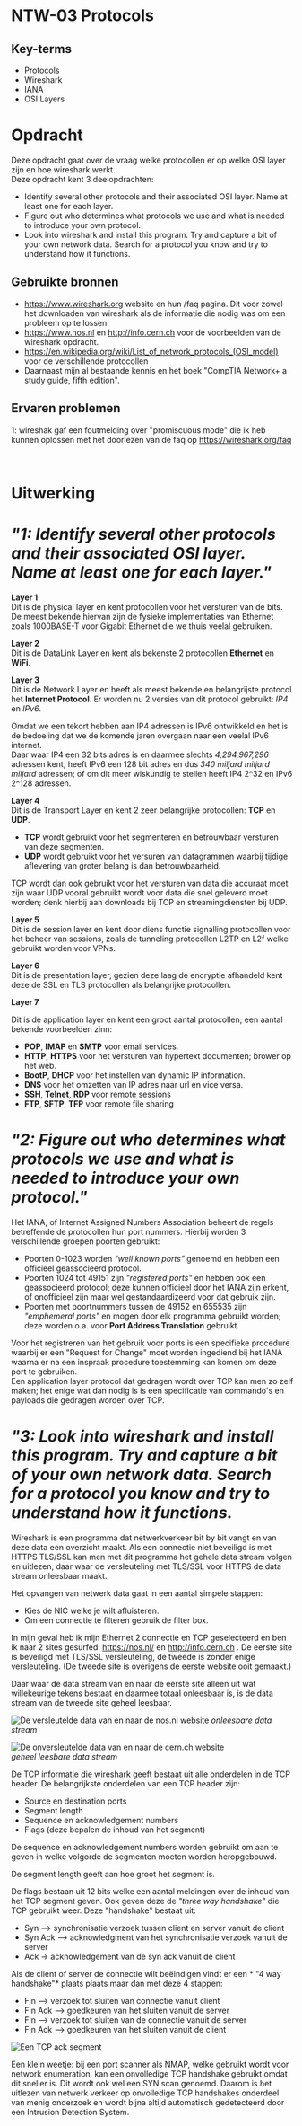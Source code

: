 # NTW-03 Protocols


## Key-terms
- Protocols
- Wireshark 
- IANA
- OSI Layers
# Opdracht

Deze opdracht gaat over de vraag welke protocollen er op welke OSI layer zijn en hoe wireshark werkt.  
Deze opdracht kent 3 deelopdrachten:
- Identify several other protocols and their associated OSI layer. Name at least one for each layer.
- Figure out who determines what protocols we use and what is needed to introduce your own protocol.
- Look into wireshark and install this program. Try and capture a bit of your own network data. Search for a protocol you know and try to understand how it functions.

## Gebruikte bronnen
- https://www.wireshark.org website en hun /faq pagina. Dit voor zowel het downloaden van wireshark als de informatie die nodig was om een probleem op te lossen.
- https://www.nos.nl en http://info.cern.ch voor de voorbeelden van de wireshark opdracht.
- https://en.wikipedia.org/wiki/List_of_network_protocols_(OSI_model) voor de verschillende protocollen  
- Daarnaast mijn al bestaande kennis en het boek "CompTIA Network+ a study guide, fifth edition".

## Ervaren problemen
1: wireshak gaf een foutmelding over "promiscuous mode" die ik heb kunnen oplossen met het doorlezen van de faq op https://wireshark.org/faq   

<br>


# Uitwerking

# *"1: Identify several other protocols and their associated OSI layer. Name at least one for each layer."*

**Layer 1**  
Dit is de physical layer en kent protocollen voor het versturen van de bits. De meest bekende hiervan zijn de fysieke implementaties van Ethernet zoals 1000BASE-T voor Gigabit Ethernet die we thuis veelal gebruiken.

**Layer 2**  
Dit is de DataLink Layer en kent als bekenste 2 protocollen **Ethernet** en **WiFi**. 

**Layer 3**  
Dit is de Network Layer en heeft als meest bekende en belangrijste protocol het **Internet Protocol**. Er worden nu 2 versies van dit protocol gebruikt: *IP4*  en *IPv6*.  

Omdat we een tekort hebben aan IP4 adressen is IPv6 ontwikkeld en het is de bedoeling dat we de komende jaren overgaan naar een veelal IPv6 internet.   
Daar waar IP4 een 32 bits adres is en daarmee slechts *4,294,967,296* adressen kent, heeft IPv6 een 128 bit adres en dus *340 miljard miljard miljard* adressen; of om dit meer wiskundig te stellen heeft IP4 2^32 en IPv6 2^128 adressen.  

**Layer 4**  
Dit is de Transport Layer en kent 2 zeer belangrijke protocollen: **TCP** en **UDP**.
- **TCP** wordt gebruikt voor het segmenteren en betrouwbaar versturen van deze segmenten.
- **UDP** wordt gebruikt voor het versuren van datagrammen waarbij tijdige aflevering van groter belang is dan betrouwbaarheid.

TCP wordt dan ook gebruikt voor het versturen van data die accuraat moet zijn waar UDP vooral gebruikt wordt voor data die snel geleverd moet worden; denk hierbij aan downloads bij TCP en streamingdiensten bij UDP.

**Layer 5**  
Dit is de session layer en kent door diens functie signalling protocollen voor het beheer van sessions, zoals de tunneling protocollen L2TP en L2f welke gebruikt worden voor VPNs.  


**Layer 6**  
Dit is de presentation layer, gezien deze laag de encryptie afhandeld kent deze de SSL en TLS protocollen als belangrijke protocollen.

**Layer 7**

Dit is de application layer en kent een groot aantal protocollen; een aantal bekende voorbeelden zinn:
- **POP**, **IMAP** en **SMTP** voor email services.
- **HTTP**, **HTTPS** voor het versturen van hypertext documenten; brower op het web.
- **BootP**, **DHCP** voor het instellen van dynamic IP information.
- **DNS** voor het omzetten van IP adres naar url en vice versa.
- **SSH**, **Telnet**, **RDP** voor remote sessions
- **FTP**, **SFTP**, **TFP** voor remote file sharing  



# *"2: Figure out who determines what protocols we use and what is needed to introduce your own protocol."*
Het IANA, of Internet Assigned Numbers Association beheert de regels betreffende de protocollen hun port nummers. Hierbij worden 3 verschillende groepen poorten gebruikt:
- Poorten 0-1023 worden *"well known ports"* genoemd en hebben een officieel geassocieerd protocol. 
- Poorten 1024 tot 49151 zijn *"registered ports"* en hebben ook een geassocieerd protocol; deze kunnen officieel door het IANA zijn erkent, of onofficieel zijn maar wel gestandaardizeerd voor dat gebruik zijn.  
- Poorten met poortnummers tussen de 49152 en 655535 zijn *"emphemeral ports"* en mogen door elk programma gebruikt worden; deze worden o.a. voor **Port Address Translation** gebruikt.  

Voor het registreren van het gebruik voor ports is een specifieke procedure waarbij er een "Request for Change" moet worden ingediend bij het IANA waarna er na een inspraak procedure toestemming kan komen om deze port te gebruiken.   
Een application layer protocol dat gedragen wordt over TCP kan men zo zelf maken; het enige wat dan nodig is is een specificatie van commando's en payloads die gedragen worden over TCP.

   

# *"3: Look into wireshark and install this program. Try and capture a bit of your own network data. Search for a protocol you know and try to understand how it functions.* 

Wireshark is een programma dat netwerkverkeer bit by bit vangt en van deze data een overzicht maakt.
Als een connectie niet beveiligd is met HTTPS TLS/SSL kan men met dit programma het gehele data stream volgen en uitlezen, daar waar de versleuteling met TLS/SSL voor HTTPS de data stream onleesbaar maakt.

Het opvangen van netwerk data gaat in een aantal simpele stappen:
- Kies de NIC welke je wilt afluisteren.
- Om een connectie te filteren gebruik de filter box. 

In mijn geval heb ik mijn Ethernet 2 connectie en TCP geselecteerd en ben ik naar 2 sites gesurfed: https://nos.nl/ en http://info.cern.ch . De eerste site is beveiligd met TLS/SSL versleuteling, de tweede is zonder enige versleuteling. (De tweede site is overigens de eerste website ooit gemaakt.)

Daar waar de data stream van en naar de eerste site alleen uit wat willekeurige tekens bestaat en daarmee totaal onleesbaar is, is de data stream van de tweede site geheel leesbaar.

![De versleutelde data van en naar de nos.nl website](/00_includes/Networking_Images/https_stream.png)
*onleesbare data stream* 

![De onversleutelde data van en naar de cern.ch website](/00_includes/Networking_Images/http_stream.png)  
*geheel leesbare data stream*

De TCP informatie die wireshark geeft bestaat uit alle onderdelen in de TCP header. 
De belangrijkste onderdelen van een TCP header zijn:
- Source en destination ports
- Segment length
- Sequence en acknowledgement numbers
- Flags (deze bepalen de inhoud van het segment)

De sequence en acknowledgement numbers worden gebruikt om aan te geven in welke volgorde de segmenten moeten worden heropgebouwd. 

De segment length geeft aan hoe groot het segment is. 

De flags bestaan uit 12 bits welke een aantal meldingen over de inhoud van het TCP segment geven. Ook geven deze de *"three way handshake"* die TCP gebruikt weer. Deze "handshake" bestaat uit:
- Syn --> synchronisatie verzoek tussen client en server vanuit de client
- Syn Ack --> acknowledgment van het synchronisatie verzoek vanuit de server 
- Ack -> acknowledgement van de syn ack vanuit de client

Als de client of server de connectie wilt beëindigen vindt er een * "4 way handshake"* plaats plaats maar dan met deze 4 stappen:
- Fin --> verzoek tot sluiten van connectie vanuit client
- Fin Ack --> goedkeuren van het sluiten vanuit de server
- Fin --> verzoek tot sluiten van de connectie vanuit de server
- Fin Ack --> goedkeuren van het sluiten vanuit de client

![Een TCP ack segment](/00_includes/Networking_Images/tcp_wireshark.png)


Een klein weetje: bij een port scanner als NMAP, welke gebruikt wordt voor network enumeration, kan een onvolledige TCP handshake gebruikt omdat dit sneller is. Dit wordt ook wel een SYN scan genoemd. Daarom is het uitlezen van netwerk verkeer op onvolledige TCP handshakes onderdeel van menig onderzoek en wordt bijna altijd automatisch gedetecteerd door een Intrusion Detection System. 